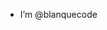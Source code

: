 - I’m @blanquecode

<!--- - 👀 At the moment I'm learning to "Debianize" github repositories. 🌱  --->

<!---
blanquecode/blanquecode is a ✨ special ✨ repository because its `README.md` (this file) appears on your GitHub profile.
You can click the Preview link to take a look at your changes.
--->
